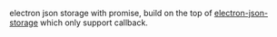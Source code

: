 electron json storage with promise, build on the top of [electron-json-storage](https://github.com/jviotti/electron-json-storage) which only support callback.
